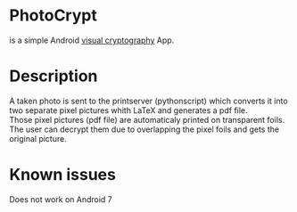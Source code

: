 # PhotoCrypt
is a simple Android [visual cryptography](https://en.wikipedia.org/wiki/Visual_cryptography) App.

# Description

A taken photo is sent to the printserver (pythonscript) which converts it into two separate pixel pictures whith LaTeX and generates a pdf file.  
Those pixel pictures (pdf file) are automaticaly printed on transparent foils.
The user can decrypt them due to overlapping the pixel foils and gets the original picture.

# Known issues

Does not work on Android 7
